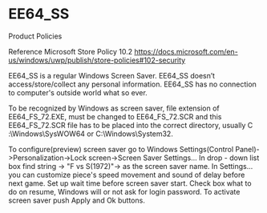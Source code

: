 # EE64_SS

Product Policies

Reference Microsoft Store Policy 10.2 https://docs.microsoft.com/en-us/windows/uwp/publish/store-policies#102-security

EE64_SS is a regular Windows Screen Saver.
EE64_SS doesn’t access/store/collect any personal information. 
EE64_SS has no connection to computer's outside world what so ever.

To be recognized by Windows as screen saver, file extension of EE64_FS_72.EXE, must be changed to EE64_FS_72.SCR and this EE64_FS_72.SCR file 
has to be placed into the correct directory, usually C :\Windows\SysWOW64 or C:\Windows\System32.

To configure(preview) screen saver go to Windows Settings(Control Panel)->Personalization->Lock screen->Screen Saver Settings...
In drop - down list box find string -> "F vs S(1972)"-> as the screen saver name.
In Settings... you can customize piece's speed movement and sound of delay before next game. 
Set up wait time before screen saver start.
Check box what to do on resume, Windows will or not ask for login password.
To activate screen saver push Apply and Ok buttons.

